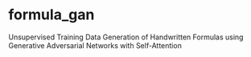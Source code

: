 # formula_gan
Unsupervised Training Data Generation of Handwritten Formulas using Generative Adversarial Networks with Self-Attention
